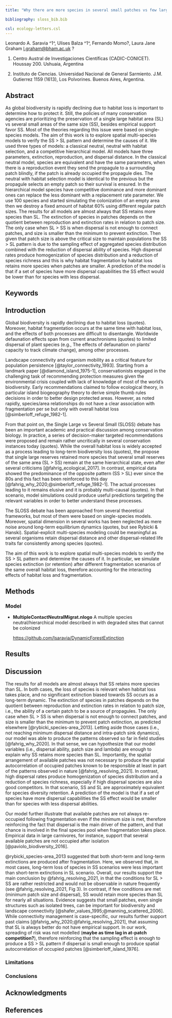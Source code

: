 ```yaml
---
title: "Why there are more species in several small patches vs few large patches: a multi-species modeling approach"

bibliography: sloss_bib.bib

csl: ecology-letters.csl
---
```


Leonardo A. Saravia ^1^, Ulises Balza ^1^, Fernando Momo?, Laura Jane Graham <l.graham@bham.ac.uk> ?


1. Centro Austral de Investigaciones Científicas (CADIC-CONICET). Houssay 200. Ushuaia, Argentina

2. Instituto de Ciencias. Universidad Nacional de General Sarmiento.	J.M. Gutierrez 1159 (1613), Los Polvorines.	Buenos Aires, Argentina.
	

## Abstract

As global biodiversity is rapidly declining due to habitat loss is important to determine how to protect it.
Still, the policies of many conservation agencies are prioritizing the preservation of a single large habitat area (SL) vs several small areas of the same size (SS), besides empirical support favor SS. Most of the theories regarding this issue were based on single-species models. The aim of this work is to explore spatial multi-species models to verify the SS > SL pattern and determine the causes of it. We used three types of models: a classical neutral, neutral with habitat selection, and a competitive hierarchical model.  All models have three parameters, extinction, reproduction, and dispersal distance. In the classical neutral model, species are equivalent and have the same parameters, when there is a reproduction event they send the propagule to a surrounding patch blindly, if the patch is already occupied the propagule dies. The neutral with habitat selection model is identical to the previous but the propagule selects an empty patch so their survival is ensured. In the hierarchical model species have competitive dominance and more dominant ones can replace the less dominant with a replacement rate parameter. We use 100 species and started simulating the colonization of an empty area then we destroy a fixed amount of habitat 60% using different regular patch sizes. The results for all models are almost always that SS retains more species than SL. The extinction of species in patches depends on the quotient between reproduction and extinction rates in relation to patch size. The only case when SL > SS is when dispersal is not enough to connect patches, and size is smaller than the minimum to prevent extinction. Then given that patch size is above the critical size to maintain populations the SS > SL pattern is due to the sampling effect of aggregated species distribution combined with the reduction of dispersal ability of species. High dispersal rates produce homogenization of species distribution and a reduction of species richness and this is why habitat fragmentation by habitat loss retains more species when patches are smaller. A prediction of the model is that if a set of species have more dispersal capabilities the SS effect would be lower than for species with less dispersal. 

## Keywords

## Introduction 

Global biodiversity is rapidly declining due to habitat loss (quotes). Moreover, habitat fragmentation occurs at the same time with habitat loss, and the effects of both processes are difficult to disentangle. Worldwide defaunation effects span from current anachronisms (quotes) to limited dispersal of plant species (e.g., The effects of defaunation on plants’ capacity to track climate change), among other processes.

Landscape connectivity and organism mobility as a critical feature for population persistence [@taylor_connectivity_1993]. Starting from a landmark paper [@diamond_island_1975-1], conservationists engaged in the challenging task of recommending protection measures given the environmental crisis coupled with lack of knowledge of most of the world’s biodiversity. Early recommendations claimed to follow ecological theory, in particular island biogeography theory to derive simple thumb rules decisions in order to better design protected areas. However, as noted rapidly, species/area relationships do not have a clear association with fragmentation per se but only with overall habitat loss [@simberloff_refuge_1982-1]. 

From that point on, the Single Large vs Several Small (SLOSS) debate has been an important academic and practical discussion among conservation biology. In practice, a series of decision-maker targeted recommendations were proposed and remain rather uncritically in several conservation instances today (quotes). While the overall habitat loss is widely accepted as a process leading to long-term biodiversity loss (quotes), the propose that single large reserves retained more species that several small reserves of the same area (SL > SS) remain at the same hierarchical state, even after several criticisms [@fahrig_ecological_2017]. In contrast, empirical data showed the predominance of the opposite pattern (SS > SL) ever since the 80s and this fact has been reinforced to this day [@fahrig_why_2020;@simberloff_refuge_1982-1]. The actual processes leading to it remains elusive and it is probably multi-causal (quotes). In that scenario, model simulations could produce useful predictions targeting the relevant variables in order to better understand these processes. 

The SLOSS debate has been approached from several theoretical frameworks, but most of them were based on single-species models. Moreover, spatial dimension in several works has been neglected as mere noise around long-term equilibrium dynamics (quotes, but see Rybicki & Hanski). Spatial-explicit multi-species modeling could be meaningful as several organisms retain dispersal distance and other dispersal-related life traits far consistently among species (quotes).

The aim of this work is to explore spatial multi-species models to verify the SS > SL pattern and determine the causes of it. In particular, we simulate species extinction (or retention) after different fragmentation scenarios of the same overall habitat loss, therefore accounting for the interacting effects of habitat loss and fragmentation.


## Methods

### Model

* **MultipleContactNeutralMigrat.nlogo** A multiple species neutral/hierarchical model described in with 
	degraded sites that cannot be colonized


	<https://github.com/lsaravia/DynamicForestExtinction>

## Results

## Discussion

The results for all models are almost always that SS retains more species than SL. In both cases, the loss of species is relevant when habitat loss takes place, and no significant extinction biased towards SS occurs as a long-term dynamic. The extinction of species in patches depends on the quotient between reproduction and extinction rates in relation to patch size, i.e., the ability of a certain patch to be a source of propagules. The only case when SL > SS is when dispersal is not enough to connect patches, and size is smaller than the minimum to prevent patch extinction, as predicted elsewhere [@rybicki_species-area_2013]. Letting aside those cases (i.e., not reaching minimum dispersal distance and intra-patch sink dynamics), our model was able to produce the patterns observed so far in field studies [@fahrig_why_2020]. In that sense, we can hypothesize that our model variables (i.e., dispersal ability, patch size and lambda) are enough to explain why SS retains more species than SL. Importantly, the spatial arrangement of available patches was not necessary to produce the spatial autocorrelation of occupied patches known to be responsible at least in part of the patterns observed in nature [@fahrig_resolving_2021]. In contrast, high dispersal rates produce homogenization of species distribution and a reduction of species richness, especially if high dispersal species are also good competitors. In that scenario, SS and SL are approximately equivalent for species diversity retention. A prediction of the model is that if a set of species have more dispersal capabilities the SS effect would be smaller than for species with less dispersal abilities. 

Our model further illustrate that available patches are not always re-occupied following fragmentation even if the minimum size is met, therefore reinforcing the fact that dispersal is the main driver of the pattern, and that chance is involved in the final species pool when fragmentation takes place. Empirical data in large carnivores, for instance, support that several available patches are not occupied after isolation [@paviolo_biodiversity_2016]. 

@rybicki_species-area_2013 suggested that both short-term and long-term extinctions are produced after fragmentation. Here, we observed that, in most cases, long-term loss of species in SS scenarios were less important than short-term extinctions in SL scenario.
Overall, our results support the main conclusion by @fahrig_resolving_2021, in that the conditions for SL > SS are rather restricted and would not be observable in nature frequently (see @fahrig_resolving_2021, Fig 3). In contrast, if few conditions are met (minimum patch size and dispersal), SS would retain more species than SL for nearly all situations. Evidence suggests that small patches, even single structures such as isolated trees, can be important for biodiversity and landscape connectivity [@shafer_values_1995;@manning_scattered_2006]. While connectivity management is case-specific, our results further support past claims [@fahrig_why_2020;@fahrig_resolving_2021], that assuming that SL is always better do not have empirical support. In our work, spreading of risk was not modelled (__maybe as time lag in at-patch competition?__), therefore reinforcing that the sampling effect is enough to produce a SS > SL pattern if dispersal is small enough to produce spatial autocorrelation of occupied patches [@simberloff_island_1976].


### Limitations

### Conclusions

## Acknowledgments

## References

<div id="refs"></div>

